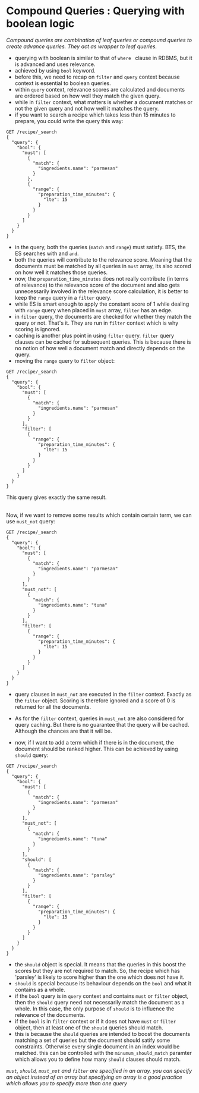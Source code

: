 # Compound Queries : Querying with boolean logic
*Compound queries are combination of leaf queries or compound queries to create advance queries. They act as wrapper to leaf queries.*

- querying with boolean is similar to that of `where ` clause in RDBMS, but it is advanced and uses relevance.
- achieved by using `bool` keyword.
- before this, we need to recap on `filter` and `query` context because context is essential to boolean queries.
- within `query` context, relevance scores are calculated and documents are ordered based on how well they match the given query.
- while in `filter` context, what matters is whether a document matches or not the given query and not how well it matches the query.
- if you want to search a recipe which takes less than 15 minutes to prepare, you could write the query this way:
```
GET /recipe/_search
{
  "query": {
    "bool": {
      "must": [
        {
          "match": {
            "ingredients.name": "parmesan"
          }
        },
        {
          "range": {
            "preparation_time_minutes": {
              "lte": 15
            }
          }
        }
      ]
    }
  }
}
```

- in the query, both the queries (`match` and `range`) must satisfy. BTS, the ES searches with and `and`.
- both the queries will contribute to the relevance score. Meaning that the documents must be matched by all queries in `must` array, its also scored on how well it matches those queries.
- now, the `preparation_time_minutes` does not really contribute (in terms of relevance) to the relevance score of the document and also gets unnecessarily involved in the relevance score calculation, it is better to keep the `range` query in a `filter` query.
- while ES is smart enough to apply the constant score of 1 while dealing with `range` query when placed in `must` array, `filter` has an edge.
- in `filter` query, the documents are checked for whether they match the query or not. That's it. They are run in `filter` context which is why scoring is ignored.
- caching is another plus point in using `filter` query. `filter` query clauses can be cached for subsequent queries. This is because there is no notion of how well a document match and directly depends on the query.
- moving the `range` query to `filter` object:
```
GET /recipe/_search
{
  "query": {
    "bool": {
      "must": [
        {
          "match": {
            "ingredients.name": "parmesan"
          }
        }
      ],
      "filter": [
        {
          "range": {
            "preparation_time_minutes": {
              "lte": 15
            }
          }  
        }
      ]
    }
  }
}
```

This query gives exactly the same result.<br><br>

Now, if we want to remove some results which contain certain term, we can use `must_not` query:
```
GET /recipe/_search
{
  "query": {
    "bool": {
      "must": [
        {
          "match": {
            "ingredients.name": "parmesan"
          }
        }
      ],
      "must_not": [
        {
          "match": {
            "ingredients.name": "tuna"
          }
        }
      ], 
      "filter": [
        {
          "range": {
            "preparation_time_minutes": {
              "lte": 15
            }
          }  
        }
      ]
    }
  }
}
```
- query clauses in `must_not` are executed in the `filter` context. Exactly as the `filter` object. Scoring is therefore ignored and a score of 0 is returned for all the documents.<br>
- As for the `filter` context, queries in `must_not` are also considered for query caching. But there is no guarantee that the query will be cached. Although the chances are that it will be.<br>

- now, if I want to add a term which if there is in the document, the document should be ranked higher. This can be achieved by using `should` query:

```
GET /recipe/_search
{
  "query": {
    "bool": {
      "must": [
        {
          "match": {
            "ingredients.name": "parmesan"
          }
        }
      ],
      "must_not": [
        {
          "match": {
            "ingredients.name": "tuna"
          }
        }
      ],
      "should": [
        {
          "match": {
            "ingredients.name": "parsley"
          }
        }
      ], 
      "filter": [
        {
          "range": {
            "preparation_time_minutes": {
              "lte": 15
            }
          }  
        }
      ]
    }
  }
}
```

- the `should` object is special. It means that the queries in this boost the scores but they are not required to match. So, the recipe which has 'parsley'  is likely to score higher than the one which does not have it.<br>
- `should` is special because its behaviour depends on the `bool` and what it contains as a whole.<br>
- if the `bool` query is in `query` context and contains `must` or `filter` object, then the `should` query need not necessarily match the document as a whole. In this case, the only purpose of `should` is to influence the relevance of the documents.<br>
- if the `bool` is in `filter` context or if it does not have `must` or `filter` object, then at least one of the `should` queries should match.<br>
- this is because the `should` queries are intended to boost the  documents matching a set of queries but the document should satify some constraints. Otherwise every single document in an index would be matched. this can be controlled with the `minumum_should_match` paramter which allows you to define how many `should` clauses should match.


*`must`, `should`, `must_not` and `filter` are specified in an array. you can specify an object instead of an array but specifying an array is a good practice which allows you to specify more than one query*<br><br>